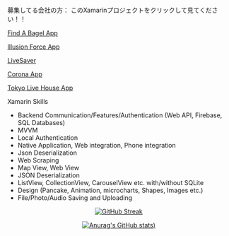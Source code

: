 ### 
募集してる会社の方： このXamarinプロジェクトをクリックして見てください！！

<a href="https://github.com/theolliebbb/FindABagel">Find A Bagel App</a>

<a href="https://github.com/theolliebbb/IFApp">Illusion Force App</a>

<a href="https://github.com/theolliebbb/LiveSaver-With-Firebase">LiveSaver</a>

<a href="https://github.com/theolliebbb/Covid-19-App">Corona App</a>

<a href="https://github.com/theolliebbb/Tokyo-Live-Houses">Tokyo Live House App</a>


Xamarin Skills
- Backend Communication/Features/Authentication (Web API, Firebase, SQL Databases)
- MVVM
- Local Authentication
- Native Application, Web integration, Phone integration
- Json Deserialization
- Web Scraping
- Map View, Web  View
- JSON Deserialization
- ListView, CollectionView, CarouselView etc. with/without SQLite
- Design (Pancake, Animation, microcharts, Shapes, Images etc.)
- File/Photo/Audio Saving and Uploading

<div id="header" align="center">
  


[![GitHub Streak](https://github-readme-streak-stats.herokuapp.com/?user=theolliebbb&show_icons=true&theme=radical)](https://git.io/streak-stats)

[![Anurag's GitHub stats](https://github-readme-stats.vercel.app/api?username=theolliebbb&show_icons=true&theme=radical))](https://github.com/anuraghazra/github-readme-stats)
